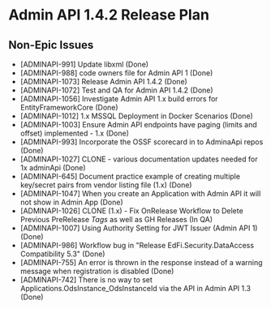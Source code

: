 # Admin API 1.4.2 Release Plan

## Non-Epic Issues
- [ADMINAPI-991] Update libxml (Done)
- [ADMINAPI-988] code owners file for Admin API 1 (Done)
- [ADMINAPI-1073] Release Admin API 1.4.2 (Done)
- [ADMINAPI-1072] Test and QA for Admin API 1.4.2 (Done)
- [ADMINAPI-1056] Investigate Admin API 1.x build errors for EntityFrameworkCore (Done)
- [ADMINAPI-1012] 1.x MSSQL Deployment in Docker Scenarios (Done)
- [ADMINAPI-1003] Ensure Admin API endpoints have paging (limits and offset) implemented - 1.x (Done)
- [ADMINAPI-993] Incorporate the OSSF scorecard in to AdminaApi repos (Done)
- [ADMINAPI-1027] CLONE - various documentation updates needed for 1x adminApi (Done)
- [ADMINAPI-645] Document practice example of creating multiple key/secret pairs from vendor listing file (1.x) (Done)
- [ADMINAPI-1047] When you create an Application with Admin API it will not show in Admin App (Done)
- [ADMINAPI-1026] CLONE (1.x) - Fix OnRelease Workflow to Delete Previous PreRelease *Tags* as well as GH Releases (In QA)
- [ADMINAPI-1007] Using Authority Setting for JWT Issuer (Admin API 1) (Done)
- [ADMINAPI-986] Workflow bug in "Release EdFi.Security.DataAccess Compatibility 5.3" (Done)
- [ADMINAPI-755] An error is thrown in the response instead of a warning message when registration is disabled (Done)
- [ADMINAPI-742] There is no way to set Applications.OdsInstance_OdsInstanceId via the API in Admin API 1.3 (Done)

